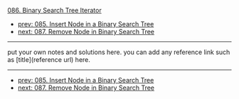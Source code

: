 [086. Binary Search Tree Iterator](http://www.lintcode.com/problem/binary-search-tree-iterator)

- [prev: 085. Insert Node in a Binary Search Tree](085-insert-node-in-a-binary-search-tree.md)
- [next: 087. Remove Node in Binary Search Tree](087-remove-node-in-binary-search-tree.md)

---

put your own notes and solutions here.
you can add any reference link such as [title](reference url) here.

---

- [prev: 085. Insert Node in a Binary Search Tree](085-insert-node-in-a-binary-search-tree.md)
- [next: 087. Remove Node in Binary Search Tree](087-remove-node-in-binary-search-tree.md)

